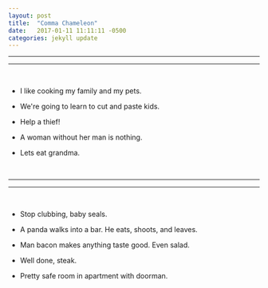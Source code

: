 ```yaml
---
layout: post
title:  "Comma Chameleon"
date:   2017-01-11 11:11:11 -0500
categories: jekyll update
---
```


-----
-----
<br>

+ I like cooking my family and my pets.

+ We're going to learn to cut and paste kids.

+ Help a thief!

+ A woman without her man is nothing.

+ Lets eat grandma.

<br>

-----
-----
<br>

+ Stop clubbing, baby seals.

+ A panda walks into a bar. He eats, shoots, and leaves.

+ Man bacon makes anything taste good. Even salad.

+ Well done, steak.

+ Pretty safe room in apartment with doorman.

